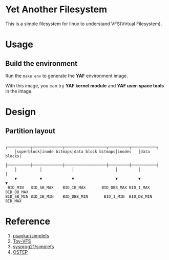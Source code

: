 # Yet Another Filesystem

This is a simple filesystem for linux to understand VFS(Virtual Filesystem).

# Usage

## Build the environment

Run the ```make env``` to generate the **YAF** environment image.

With this image, you can try **YAF kernel module** and **YAF user-space tools** in the image.

# Design

## Partition layout

```
    ┌──────────┬─────────────┬──────────────────┬─────────┬───────────┐
    │superblock│inode bitmaps│data block bitmaps│inodes   │data blocks│
    ├──────────┼─────────────┼──────────────────┼─────────┼───────────┤
    │          │             │                  │         │           │
    ▼          ▼             ▼                  ▼         ▼           ▼
 BID_MIN   BID_SB_MAX    BID_IB_MAX       BID_DBB_MAX BID_I_MAX   BID_DB_MAX
BID_SB_MIN BID_IB_MIN    BID_DBB_MIN       BID_I_MIN  BID_DB_MIN   BID_MAX
```

# Reference 

1. [psankar/simplefs](https://github.com/psankar/simplefs)
2. [Toy-VFS](https://github.com/gishsteven/Toy-VFS)
3. [sysprog21/simplefs](https://github.com/sysprog21/simplefs)
4. [OSTEP](https://pages.cs.wisc.edu/~remzi/OSTEP/Chinese/40.pdf)
